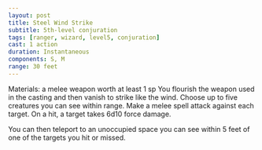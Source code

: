 ```yaml
---
layout: post
title: Steel Wind Strike
subtitle: 5th-level conjuration
tags: [ranger, wizard, level5, conjuration]
cast: 1 action
duration: Instantaneous
components: S, M
range: 30 feet
---
```

Materials: a melee weapon worth at least 1 sp
You flourish the weapon used in the casting and then vanish to strike like the wind. Choose up to five creatures you can see within range. Make a melee spell attack against each target. On a hit, a target takes 6d10 force damage.

You can then teleport to an unoccupied space you can see within 5 feet of one of the targets you hit or missed.